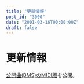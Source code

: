 ```yaml
---
title: "更新情報"
post_id: "3000"
date: "2001-03-16T00:00:00Z"
draft: false
---
```


# 更新情報

[公開曲(BMS)のMIDI版](/tag/MIDI)を公開。

